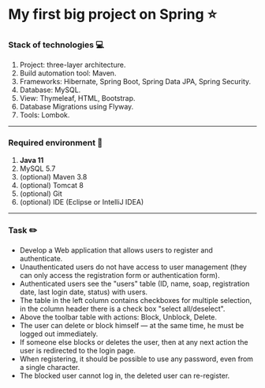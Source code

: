 # My first big project on Spring :star:

### Stack of technologies :computer:

1. Project: three-layer architecture.
2. Build automation tool: Maven.
3. Frameworks: Hibernate, Spring Boot, Spring Data JPA, Spring Security.
4. Database: MySQL.
5. View: Thymeleaf, HTML, Bootstrap.
6. Database Migrations using Flyway.
7. Tools: Lombok.

________________________________________________________________________________________________

### Required environment :wrench:

1. __Java 11__
2. MySQL 5.7
3. (optional) Maven 3.8
4. (optional) Tomcat 8
5. (optional) Git
6. (optional) IDE (Eclipse or IntelliJ IDEA)

________________________________________________________________________________________________
### Task :pencil2:

- Develop a Web application that allows users to register and authenticate.
- Unauthenticated users do not have access to user management (they can only access the registration form or authentication form).
- Authenticated users see the "users" table (ID, name, soap, registration date, last login date, status) with users.
- The table in the left column contains checkboxes for multiple selection, in the column header there is a check box "select all/deselect".
- Above the toolbar table with actions: Block, Unblock, Delete.
- The user can delete or block himself — at the same time, he must be logged out immediately.
- If someone else blocks or deletes the user, then at any next action the user is redirected to the login page.
- When registering, it should be possible to use any password, even from a single character.
- The blocked user cannot log in, the deleted user can re-register.
